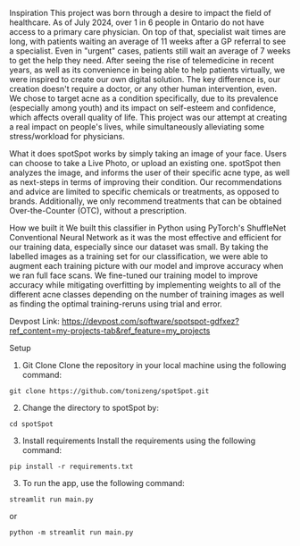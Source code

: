 Inspiration
This project was born through a desire to impact the field of healthcare. As of July 2024, over 1 in 6 people in Ontario do not have access to a primary care physician. On top of that, specialist wait times are long, with patients waiting an average of 11 weeks after a GP referral to see a specialist. Even in "urgent" cases, patients still wait an average of 7 weeks to get the help they need. After seeing the rise of telemedicine in recent years, as well as its convenience in being able to help patients virtually, we were inspired to create our own digital solution. The key difference is, our creation doesn't require a doctor, or any other human intervention, even. We chose to target acne as a condition specifically, due to its prevalence (especially among youth) and its impact on self-esteem and confidence, which affects overall quality of life. This project was our attempt at creating a real impact on people's lives, while simultaneously alleviating some stress/workload for physicians.

What it does
spotSpot works by simply taking an image of your face. Users can choose to take a Live Photo, or upload an existing one. spotSpot then analyzes the image, and informs the user of their specific acne type, as well as next-steps in terms of improving their condition. Our recommendations and advice are limited to specific chemicals or treatments, as opposed to brands. Additionally, we only recommend treatments that can be obtained Over-the-Counter (OTC), without a prescription.

How we built it
We built this classifier in Python using PyTorch's ShuffleNet Conventional Neural Network as it was the most effective and efficient for our training data, especially since our dataset was small. By taking the labelled images as a training set for our classification, we were able to augment each training picture with our model and improve accuracy when we ran full face scans. We fine-tuned our training model to improve accuracy while mitigating overfitting by implementing weights to all of the different acne classes depending on the number of training images as well as finding the optimal training-reruns using trial and error.

Devpost Link: https://devpost.com/software/spotspot-gdfxez?ref_content=my-projects-tab&ref_feature=my_projects

Setup
1. Git Clone
Clone the repository in your local machine using the following command:

```git clone https://github.com/tonizeng/spotSpot.git```

2. Change the directory to spotSpot by:

```cd spotSpot```

3. Install requirements
Install the requirements using the following command:

```pip install -r requirements.txt```

3. To run the app, use the following command:

```streamlit run main.py```

or

```python -m streamlit run main.py```
